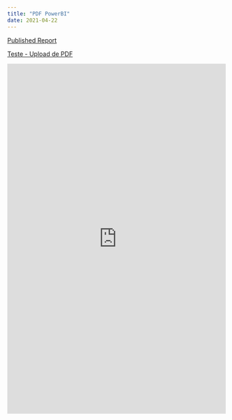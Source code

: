 ```yaml
---
title: "PDF PowerBI"
date: 2021-04-22
---
```

<a href="https://app.powerbi.com/groups/me/reports/fac6136f-bcff-4021-abf5-0c67e77197b1?pbi_source=desktop">Published Report</a>


<a href="https://marcelokim.github.io/pdf/CoronaMunicipio.pdf">Teste - Upload de PDF</a>


<embed src="https://marcelokim.github.io/pdf/CoronaMunicipio.pdf" width="500" height="800"/>


